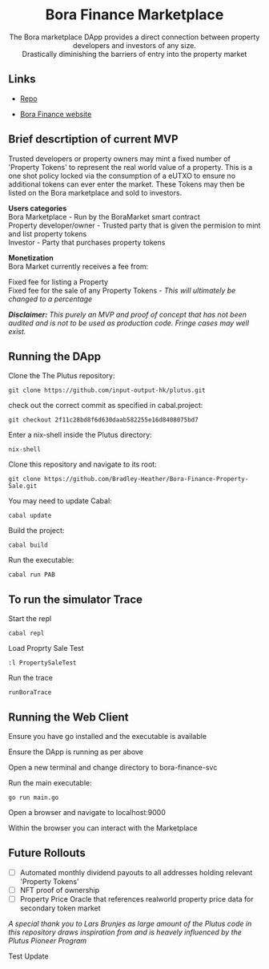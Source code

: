 <h1 align="center">Bora Finance Marketplace</h1>

<p align="center"> The Bora marketplace DApp provides a direct connection between property developers and investors of any size. <br />
 Drastically diminishing the barriers of entry into the property market </p>

## Links

- [Repo](https://github.com/Bradley-Heather/Bora-Finance-Property-Sale "<project-name> Repo")

- [Bora Finance website](<Homepage url> "https://borafinance.io/")

## Brief descrtiption of current MVP 
Trusted developers or property owners may mint a fixed number of 'Property Tokens' to represent the real world value of a property. This is a one shot policy locked via the consumption of a eUTXO to ensure no additional tokens can ever enter the market. These Tokens may then be listed on the Bora marketplace and sold to investors.

**Users categories** <br />
Bora Marketplace - Run by the BoraMarket smart contract <br />
Property developer/owner - Trusted party that is given the permision to mint and list property tokens <br />
Investor - Party that purchases property tokens

**Monetization** <br />
Bora Market currently receives a fee from:

Fixed fee for listing a Property <br />
Fixed fee for the sale of any Property Tokens - _This will ultimately be changed to a percentage_ 

_**Disclaimer:** This purely an MVP and proof of concept that has not been audited and is not to be used as production code. Fringe cases may well exist._ 

## Running the DApp

Clone the The Plutus repository:

`git clone https://github.com/input-output-hk/plutus.git`

check out the correct commit as specified in cabal.project:

`git checkout 2f11c28bd8f6d630daab582255e16d8408075bd7`

Enter a nix-shell inside the Plutus directory:

`nix-shell`

Clone this repository and navigate to its root:

`git clone https://github.com/Bradley-Heather/Bora-Finance-Property-Sale.git`

You may need to update Cabal:

`cabal update` 

Build the project:

`cabal build`

Run the executable: 

`cabal run PAB`

## To run the simulator Trace

Start the repl 

`cabal repl`

Load Proprty Sale Test

`:l PropertySaleTest`

Run the trace

`runBoraTrace`

## Running the Web Client

Ensure you have go installed and the executable is available

Ensure the DApp is running as per above

Open a new terminal and change directory to bora-finance-svc

Run the main executable:

`go run main.go`

Open a browser and navigate to localhost:9000

Within the browser you can interact with the Marketplace

## Future Rollouts

- [ ] Automated monthly dividend payouts to all addresses holding relevant 'Property Tokens'
- [ ] NFT proof of ownership 
- [ ] Property Price Oracle that references realworld property price data for secondary token market

_A special thank you to Lars Brunjes as large amount of the Plutus code in this repository draws inspiration from and is heavely influenced by the Plutus Pioneer Program_ 

Test Update
